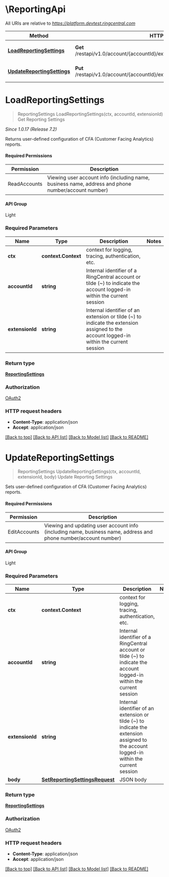 # \ReportingApi

All URIs are relative to *https://platform.devtest.ringcentral.com*

Method | HTTP request | Description
------------- | ------------- | -------------
[**LoadReportingSettings**](ReportingApi.md#LoadReportingSettings) | **Get** /restapi/v1.0/account/{accountId}/extension/{extensionId}/reporting/settings | Get Reporting Settings
[**UpdateReportingSettings**](ReportingApi.md#UpdateReportingSettings) | **Put** /restapi/v1.0/account/{accountId}/extension/{extensionId}/reporting/settings | Update Reporting Settings


# **LoadReportingSettings**
> ReportingSettings LoadReportingSettings(ctx, accountId, extensionId)
Get Reporting Settings

<p style='font-style:italic;'>Since 1.0.17 (Release 7.2)</p><p>Returns user-defined configuration of CFA (Customer Facing Analytics) reports.</p><h4>Required Permissions</h4><table class='fullwidth'><thead><tr><th>Permission</th><th>Description</th></tr></thead><tbody><tr><td class='code'>ReadAccounts</td><td>Viewing user account info (including name, business name, address and phone number/account number)</td></tr></tbody></table><h4>API Group</h4><p>Light</p>

### Required Parameters

Name | Type | Description  | Notes
------------- | ------------- | ------------- | -------------
 **ctx** | **context.Context** | context for logging, tracing, authentication, etc.
  **accountId** | **string**| Internal identifier of a RingCentral account or tilde (~) to indicate the account logged-in within the current session | 
  **extensionId** | **string**| Internal identifier of an extension or tilde (~) to indicate the extension assigned to the account logged-in within the current session | 

### Return type

[**ReportingSettings**](ReportingSettings.md)

### Authorization

[OAuth2](../README.md#OAuth2)

### HTTP request headers

 - **Content-Type**: application/json
 - **Accept**: application/json

[[Back to top]](#) [[Back to API list]](../README.md#documentation-for-api-endpoints) [[Back to Model list]](../README.md#documentation-for-models) [[Back to README]](../README.md)

# **UpdateReportingSettings**
> ReportingSettings UpdateReportingSettings(ctx, accountId, extensionId, body)
Update Reporting Settings

<p style='font-style:italic;'></p><p>Sets user-defined configuration of CFA (Customer Facing Analytics) reports.</p><h4>Required Permissions</h4><table class='fullwidth'><thead><tr><th>Permission</th><th>Description</th></tr></thead><tbody><tr><td class='code'>EditAccounts</td><td>Viewing and updating user account info (including name, business name, address and phone number/account number)</td></tr></tbody></table><h4>API Group</h4><p>Light</p>

### Required Parameters

Name | Type | Description  | Notes
------------- | ------------- | ------------- | -------------
 **ctx** | **context.Context** | context for logging, tracing, authentication, etc.
  **accountId** | **string**| Internal identifier of a RingCentral account or tilde (~) to indicate the account logged-in within the current session | 
  **extensionId** | **string**| Internal identifier of an extension or tilde (~) to indicate the extension assigned to the account logged-in within the current session | 
  **body** | [**SetReportingSettingsRequest**](SetReportingSettingsRequest.md)| JSON body | 

### Return type

[**ReportingSettings**](ReportingSettings.md)

### Authorization

[OAuth2](../README.md#OAuth2)

### HTTP request headers

 - **Content-Type**: application/json
 - **Accept**: application/json

[[Back to top]](#) [[Back to API list]](../README.md#documentation-for-api-endpoints) [[Back to Model list]](../README.md#documentation-for-models) [[Back to README]](../README.md)

